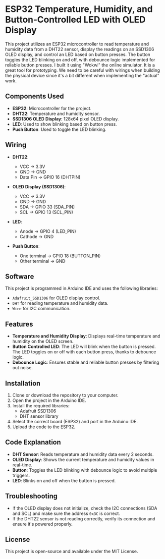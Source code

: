 # ESP32 Temperature, Humidity, and Button-Controlled LED with OLED Display

This project utilizes an ESP32 microcontroller to read temperature and humidity data from a DHT22 sensor, display the readings on an SSD1306 OLED display, and control an LED based on button presses. The button toggles the LED blinking on and off, with debounce logic implemented for reliable button presses. I built it using "Wokwi" the online simulator. It is a great tool for prototyping. We need to be careful with wirings when building the physical device since it's a bit different when implementing the "actual" work. 

## Components Used

- **ESP32**: Microcontroller for the project.
- **DHT22**: Temperature and humidity sensor.  
- **SSD1306 OLED Display**: 128x64 pixel OLED display.
- **LED**: Used to show blinking based on button press.  
- **Push Button**: Used to toggle the LED blinking.

## Wiring

- **DHT22**:
  - VCC → 3.3V
  - GND → GND
  - Data Pin → GPIO 16 (DHTPIN)
  
- **OLED Display (SSD1306)**:
  - VCC → 3.3V
  - GND → GND
  - SDA → GPIO 33 (SDA_PIN)
  - SCL → GPIO 13 (SCL_PIN)
  
- **LED**:
  - Anode → GPIO 4 (LED_PIN)
  - Cathode → GND

- **Push Button**:
  - One terminal → GPIO 18 (BUTTON_PIN)
  - Other terminal → GND

## Software

This project is programmed in Arduino IDE and uses the following libraries:
- `Adafruit_SSD1306` for OLED display control.
- `DHT` for reading temperature and humidity data.
- `Wire` for I2C communication.

## Features

- **Temperature and Humidity Display**: Displays real-time temperature and humidity on the OLED screen.
- **Button Controlled LED**: The LED will blink when the button is pressed. The LED toggles on or off with each button press, thanks to debounce logic.
- **Debounce Logic**: Ensures stable and reliable button presses by filtering out noise.

## Installation

1. Clone or download the repository to your computer.
2. Open the project in the Arduino IDE.
3. Install the required libraries:
   - Adafruit SSD1306
   - DHT sensor library
4. Select the correct board (ESP32) and port in the Arduino IDE.
5. Upload the code to the ESP32.

## Code Explanation

- **DHT Sensor**: Reads temperature and humidity data every 2 seconds.
- **OLED Display**: Shows the current temperature and humidity values in real-time.
- **Button**: Toggles the LED blinking with debounce logic to avoid multiple triggers.
- **LED**: Blinks on and off when the button is pressed.

## Troubleshooting

- If the OLED display does not initialize, check the I2C connections (SDA and SCL) and make sure the address `0x3C` is correct.
- If the DHT22 sensor is not reading correctly, verify its connection and ensure it's powered properly.

## License

This project is open-source and available under the MIT License.  
   
